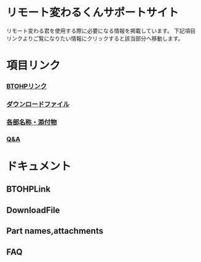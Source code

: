 # リモート変わるくんサポートサイト
リモート変わる君を使用する際に必要になる情報を掲載しています。
下記項目リンクよりご覧になりたい情報にクリックすると該当部分へ移動します。

# 項目リンク

### [BTOHPリンク](#btohplink)
### [ダウンロードファイル](#downloadfile)
### [各部名称・添付物](#part-namesattachments)
### [Q&A](#faq)

# ドキュメント

## BTOHPLink

## DownloadFile

## Part names,attachments

## FAQ

